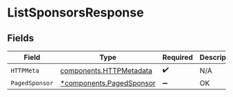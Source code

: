 # ListSponsorsResponse


## Fields

| Field                                                               | Type                                                                | Required                                                            | Description                                                         |
| ------------------------------------------------------------------- | ------------------------------------------------------------------- | ------------------------------------------------------------------- | ------------------------------------------------------------------- |
| `HTTPMeta`                                                          | [components.HTTPMetadata](../../models/components/httpmetadata.md)  | :heavy_check_mark:                                                  | N/A                                                                 |
| `PagedSponsor`                                                      | [*components.PagedSponsor](../../models/components/pagedsponsor.md) | :heavy_minus_sign:                                                  | OK                                                                  |